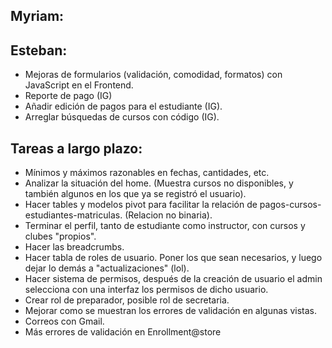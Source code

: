 ## Myriam:

## Esteban: 

- Mejoras de formularios (validación, comodidad, formatos) con JavaScript en el Frontend.
- Reporte de pago (IG)
- Añadir edición de pagos para el estudiante (IG).
- Arreglar búsquedas de cursos con código (IG).

## Tareas a largo plazo:

- Mínimos y máximos razonables en fechas, cantidades, etc.
- Analizar la situación del home. (Muestra cursos no disponibles, y también algunos en los que ya se registró el usuario).
- Hacer tables y modelos pivot para facilitar la relación de pagos-cursos-estudiantes-matriculas. (Relacion no binaria).
- Terminar el perfil, tanto de estudiante como instructor, con cursos y clubes "propios".
- Hacer las breadcrumbs.
- Hacer tabla de roles de usuario. Poner los que sean necesarios, y luego dejar lo demás a "actualizaciones" (lol).
- Hacer sistema de permisos, después de la creación de usuario el admin selecciona con una interfaz los permisos de dicho usuario.
- Crear rol de preparador, posible rol de secretaria.
- Mejorar como se muestran los errores de validación en algunas vistas.
- Correos con Gmail.
- Más errores de validación en Enrollment@store
